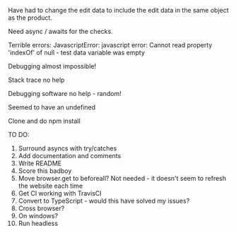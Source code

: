 
Have had to change the edit data to include the edit data in the same object as the product.

Need async / awaits for the checks.

Terrible errors: JavascriptError: javascript error: Cannot read property 'indexOf' of null - test data variable was empty

Debugging almost impossible!

Stack trace no help

Debugging software no help - random!

Seemed to have an undefined 

Clone and do npm install


TO DO:

1. Surround asyncs with try/catches
2. Add documentation and comments
3. Write README
4. Score this badboy
5. Move browser.get to beforeall? Not needed - it doesn't seem to refresh the website each time
7. Get CI working with TravisCI
8. Convert to TypeScript - would this have solved my issues?
9. Cross browser?
10. On windows? 
11. Run headless


